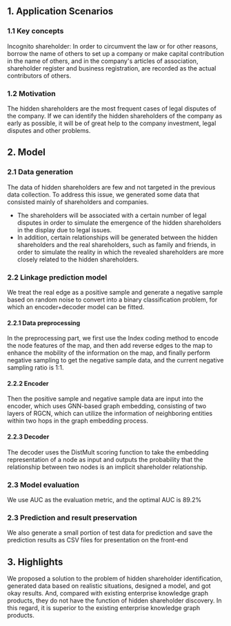 ## 1. Application Scenarios
### 1.1 Key concepts
Incognito shareholder: In order to circumvent the law or for other reasons, borrow the name of others to set up a company or make capital contribution in the name of others, and in the company's articles of association, shareholder register and business registration, are recorded as the actual contributors of others.
### 1.2 Motivation
The hidden shareholders are the most frequent cases of legal disputes of the company. If we can identify the hidden shareholders of the company as early as possible, it will be of great help to the company investment, legal disputes and other problems.
## 2. Model
### 2.1 Data generation
The data of hidden shareholders are few and not targeted in the previous data collection. To address this issue, we generated some data that consisted mainly of shareholders and companies.
- The shareholders will be associated with a certain number of legal disputes in order to simulate the emergence of the hidden shareholders in the display due to legal issues.
- In addition, certain relationships will be generated between the hidden shareholders and the real shareholders, such as family and friends, in order to simulate the reality in which the revealed shareholders are more closely related to the hidden shareholders.
### 2.2 Linkage prediction model
We treat the real edge as a positive sample and generate a negative sample based on random noise to convert into a binary classification problem, for which an encoder+decoder model can be fitted.
#### 2.2.1 Data preprocessing
In the preprocessing part, we first use the Index coding method to encode the node features of the map, and then add reverse edges to the map to enhance the mobility of the information on the map, and finally perform negative sampling to get the negative sample data, and the current negative sampling ratio is 1:1.
#### 2.2.2 Encoder
Then the positive sample and negative sample data are input into the encoder, which uses GNN-based graph embedding, consisting of two layers of RGCN, which can utilize the information of neighboring entities within two hops in the graph embedding process.
#### 2.2.3 Decoder
The decoder uses the DistMult scoring function to take the embedding representation of a node as input and outputs the probability that the relationship between two nodes is an implicit shareholder relationship.
### 2.3 Model evaluation
We use AUC as the evaluation metric, and the optimal AUC is 89.2%
### 2.3 Prediction and result preservation
We also generate a small portion of test data for prediction and save the prediction results as CSV files for presentation on the front-end
## 3. Highlights
We proposed a solution to the problem of hidden shareholder identification, generated data based on realistic situations, designed a model, and got okay results. And, compared with existing enterprise knowledge graph products, they do not have the function of hidden shareholder discovery. In this regard, it is superior to the existing enterprise knowledge graph products.